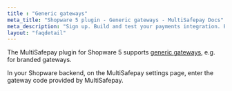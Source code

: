 ```yaml
---
title : "Generic gateways"
meta_title: "Shopware 5 plugin - Generic gateways - MultiSafepay Docs"
meta_description: "Sign up. Build and test your payments integration. Explore our products and services. Use our API Reference, SDKs, and wrappers. Get support."
layout: "faqdetail"
---
```


The MultiSafepay plugin for Shopware 5 supports [generic gateways](/faq/general/generic-gateways/), e.g. for branded gateways. 

In your Shopware backend, on the MultiSafepay settings page, enter the gateway code provided by MultiSafepay.

